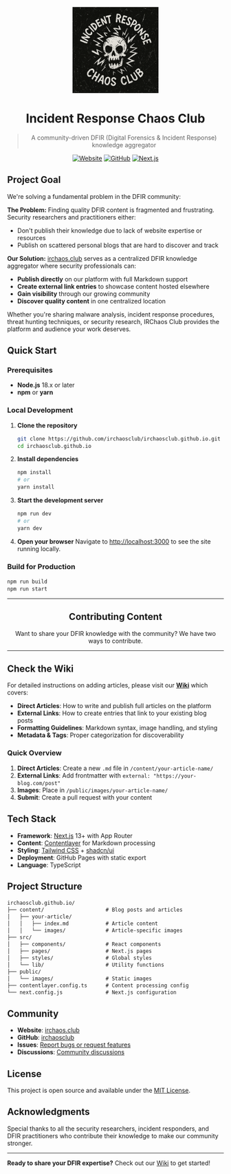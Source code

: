 <div align="center">
  <img src="public/images/logos/15091aa9-9297-42a3-acd3-0d005b35e4e3.png" alt="IRChaos Club Logo" width="200">
  
  # Incident Response Chaos Club
  
  > A community-driven DFIR (Digital Forensics & Incident Response) knowledge aggregator
  
  [![Website](https://img.shields.io/badge/Website-irchaos.club-blue)](https://irchaos.club/)
  [![GitHub](https://img.shields.io/badge/GitHub-irchaosclub-lightgrey)](https://github.com/irchaosclub)
  [![Next.js](https://img.shields.io/badge/Built_with-Next.js-black)](https://nextjs.org/)
</div>

## Project Goal

We're solving a fundamental problem in the DFIR community:

**The Problem:** Finding quality DFIR content is fragmented and frustrating. Security researchers and practitioners either:
- Don't publish their knowledge due to lack of website expertise or resources
- Publish on scattered personal blogs that are hard to discover and track

**Our Solution:** [irchaos.club](https://irchaos.club/) serves as a centralized DFIR knowledge aggregator where security professionals can:
- **Publish directly** on our platform with full Markdown support
- **Create external link entries** to showcase content hosted elsewhere  
- **Gain visibility** through our growing community
- **Discover quality content** in one centralized location

Whether you're sharing malware analysis, incident response procedures, threat hunting techniques, or security research, IRChaos Club provides the platform and audience your work deserves.

## Quick Start

### Prerequisites
- **Node.js** 18.x or later
- **npm** or **yarn**

### Local Development

1. **Clone the repository**
   ```bash
   git clone https://github.com/irchaosclub/irchaosclub.github.io.git
   cd irchaosclub.github.io
   ```

2. **Install dependencies**
   ```bash
   npm install
   # or
   yarn install
   ```

3. **Start the development server**
   ```bash
   npm run dev
   # or
   yarn dev
   ```

4. **Open your browser**
   Navigate to [http://localhost:3000](http://localhost:3000) to see the site running locally.

### Build for Production

```bash
npm run build
npm run start
```

---

<div align="center">
  <h2>Contributing Content</h2>
  <p>Want to share your DFIR knowledge with the community? We have two ways to contribute.</p>
</div>

---

## Check the Wiki
For detailed instructions on adding articles, please visit our **[Wiki](https://github.com/irchaosclub/irchaosclub.github.io/wiki)** which covers:

- **Direct Articles**: How to write and publish full articles on the platform
- **External Links**: How to create entries that link to your existing blog posts
- **Formatting Guidelines**: Markdown syntax, image handling, and styling
- **Metadata & Tags**: Proper categorization for discoverability

### Quick Overview

1. **Direct Articles**: Create a new `.md` file in `/content/your-article-name/`
2. **External Links**: Add frontmatter with `external: "https://your-blog.com/post"`
3. **Images**: Place in `/public/images/your-article-name/` 
4. **Submit**: Create a pull request with your content

## Tech Stack

- **Framework**: [Next.js](https://nextjs.org/) 13+ with App Router
- **Content**: [Contentlayer](https://contentlayer.dev/) for Markdown processing  
- **Styling**: [Tailwind CSS](https://tailwindcss.com/) + [shadcn/ui](https://ui.shadcn.com/)
- **Deployment**: GitHub Pages with static export
- **Language**: TypeScript

## Project Structure

```
irchaosclub.github.io/
├── content/                    # Blog posts and articles
│   ├── your-article/
│   │   ├── index.md            # Article content
│   │   └── images/             # Article-specific images
├── src/
│   ├── components/             # React components
│   ├── pages/                  # Next.js pages
│   ├── styles/                 # Global styles
│   └── lib/                    # Utility functions
├── public/
│   └── images/                 # Static images
├── contentlayer.config.ts      # Content processing config
└── next.config.js              # Next.js configuration
```

## Community

- **Website**: [irchaos.club](https://irchaos.club/)
- **GitHub**: [irchaosclub](https://github.com/irchaosclub)
- **Issues**: [Report bugs or request features](https://github.com/irchaosclub/irchaosclub.github.io/issues)
- **Discussions**: [Community discussions](https://github.com/irchaosclub/irchaosclub.github.io/discussions)

## License

This project is open source and available under the [MIT License](LICENSE).

## Acknowledgments

Special thanks to all the security researchers, incident responders, and DFIR practitioners who contribute their knowledge to make our community stronger.

---

**Ready to share your DFIR expertise?** Check out our [Wiki](https://github.com/irchaosclub/irchaosclub.github.io/wiki) to get started!